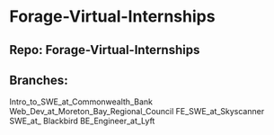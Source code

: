 # Forage-Virtual-Internships

## Repo: Forage-Virtual-Internships
## Branches: 
Intro_to_SWE_at_Commonwealth_Bank
Web_Dev_at_Moreton_Bay_Regional_Council
FE_SWE_at_Skyscanner
SWE_at_ Blackbird
BE_Engineer_at_Lyft

